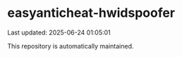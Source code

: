 # easyanticheat-hwidspoofer

Last updated: 2025-06-24 01:05:01

This repository is automatically maintained.
